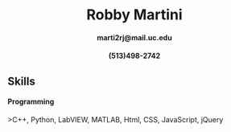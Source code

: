 <h1 align="center">Robby Martini</h1>
<h4 align="center">marti2rj@mail.uc.edu</h4>
<h4 align="center">(513)498-2742</h4>



## Skills
<h4> Programming</h4>
>C++, Python, LabVIEW, MATLAB, Html, CSS, JavaScript, jQuery



